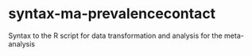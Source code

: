 # syntax-ma-prevalencecontact
Syntax to the R script for data transformation and analysis for the meta-analysis
